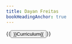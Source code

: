 ```yaml
---
title: Dayan Freitas
bookHeadingAnchor: true
---
```


<div class="book-hero">

<!-- # HUGO BOOK -->
<!-- [Hugo](https://gohugo.io) documentation theme as simple as plain book -->

<!-- {{< badge style="info" title="Badge" value="Value" >}} {{< badge style="default" title="Badge" value="Value" >}} -->

{{<button relref="docs/experiences">}}Curriculum{{</button>}}

</div>